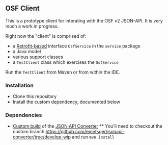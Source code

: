 ## OSF Client

This is a prototype client for interating with the OSF v2 JSON-API.  It is very much a work in progress.

Right now the "client" is comprised of:
* a [Retrofit-based](http://square.github.io/retrofit/) interface `OsfService` in the `service` package
* a Java model
* various support classes
* a `TestClient` class which exercises the `OsfService`

Run the `TestClient` from Maven or from within the IDE.

### Installation

* Clone this repository
* Install the custom dependency, documented below

### Dependencies

* [Custom build](https://github.com/emetsger/jsonapi-converter/tree/develop-wip) of the [JSON API Converter](https://github.com/jasminb/jsonapi-converter)
** You'll need to checkout the custom branch https://github.com/emetsger/jsonapi-converter/tree/develop-wip and run `mvn install`
